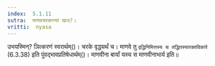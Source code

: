 ```yaml
---
index:  5.1.11
sutra:  माणवचरकाभ्यां खञ्?।
vritti:  nyasa
---
```


उभयस्मिन्? ञित्करणं स्वरार्थम्()। चरके वृद्ध्यर्थं च। माणवे तु `वृद्धिनिमित्तस्य च तद्धितस्यारक्तविकारे` (6.3.38) इति पुंवद्भावप्रतिषेधार्थम्()। माणवीना बार्यां यस्य स माणवीनाभार्य इति॥
